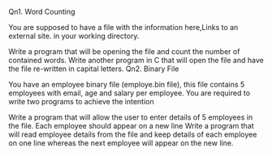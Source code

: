 Qn1. Word Counting

You are supposed to have a file with the information here,Links to an external site. in your working directory.

Write a program that will be opening the file and count the number of contained words.
Write another program in C that will open the file and have the file re-written in capital letters.
Qn2. Binary File

You have an employee binary file (employe.bin file), this file contains 5 employees with email, age and salary per employee. You are required to write two programs to achieve the intention

Write a program that will allow the user to enter details of 5 employees in the file. Each employee should appear on a new line
Write a program that will read employee details from the file and keep details of each employee on one line whereas the next employee will appear on the new line.
